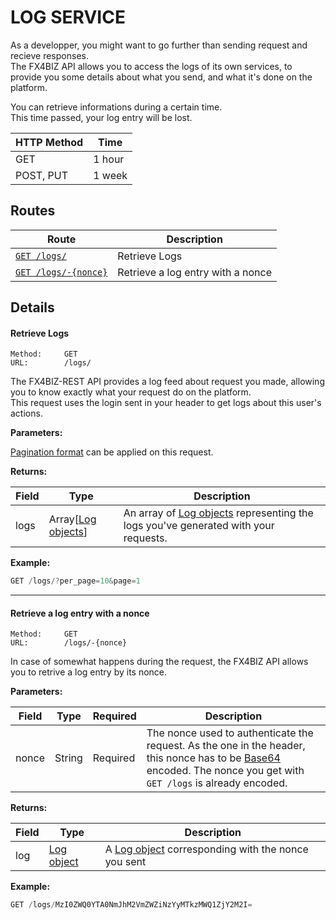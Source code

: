 # LOG SERVICE #  

As a developper, you might want to go further than sending request and recieve responses.  
The FX4BIZ API allows you to access the logs of its own services, to provide you some details about what you send, and what it's done on the platform.

You can retrieve informations during a certain time.  
This time passed, your log entry will be lost.

| HTTP Method | Time |
|-------------|------|
| GET | 1 hour |
| POST, PUT | 1 week |

## Routes ##

| Route | Description |
|-------|-------------|
| [`GET /logs/`](#get_logs) | Retrieve Logs |
| [`GET /logs/-{nonce}`](#get_log) | Retrieve a log entry with a nonce |

## Details ##

#### <a id="get_logs"></a> Retrieve Logs ####
```
Method: 	GET
URL: 		/logs/
```
The FX4BIZ-REST API provides a log feed about request you made, allowing you to know exactly what your request do on the platform.  
This request uses the login sent in your header to get logs about this user's actions.

**Parameters:**

[Pagination format](../conventions/formattingConventions.md#pagination) can be applied on this request.

**Returns:**

| Field | Type | Description |
|-------|------|-------------|
| logs | Array[[Log objects](../objects/objects.md#log_object)] | An array of [Log objects](../objects/objects.md#log_object) representing the logs you've generated with your requests. |

**Example:**
```js
GET /logs/?per_page=10&page=1
```

<hr />

#### <a id="get_log"></a> Retrieve a log entry with a nonce ####

```
Method: 	GET
URL: 		/logs/-{nonce}
```
In case of somewhat happens during the request, the FX4BIZ API allows you to retrive a log entry by its nonce.  

**Parameters:**

| Field | Type | Required | Description |
|-------|------|----------|-------------|
| nonce | String | Required | The nonce used to authenticate the request. As the one in the header, this nonce has to be [Base64](http://fr.wikipedia.org/wiki/Base64) encoded. The nonce you get with `GET /logs` is already encoded. |

**Returns:**

| Field | Type | Description |
|-------|------|-------------|
| log | [Log object](../objects/objects.md#log_object) | A [Log object](../objects/objects.md#log_object) corresponding with the nonce you sent |

**Example:**
```js
GET /logs/MzI0ZWQ0YTA0NmJhM2VmZWZiNzYyMTkzMWQ1ZjY2M2I=
```

